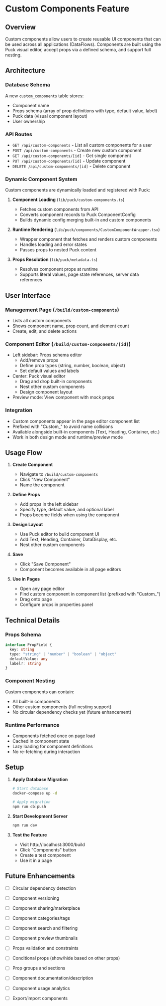 # Custom Components Feature

## Overview

Custom components allow users to create reusable UI components that can be used across all applications (DataFlows). Components are built using the Puck visual editor, accept props via a defined schema, and support full nesting.

## Architecture

### Database Schema

A new `custom_components` table stores:
- Component name
- Props schema (array of prop definitions with type, default value, label)
- Puck data (visual component layout)
- User ownership

### API Routes

- `GET /api/custom-components` - List all custom components for a user
- `POST /api/custom-components` - Create new custom component
- `GET /api/custom-components/[id]` - Get single component
- `PUT /api/custom-components/[id]` - Update component
- `DELETE /api/custom-components/[id]` - Delete component

### Dynamic Component System

Custom components are dynamically loaded and registered with Puck:

1. **Component Loading** (`lib/puck/custom-components.ts`)
   - Fetches custom components from API
   - Converts component records to Puck ComponentConfig
   - Builds dynamic config merging built-in and custom components

2. **Runtime Rendering** (`lib/puck/components/CustomComponentWrapper.tsx`)
   - Wrapper component that fetches and renders custom components
   - Handles loading and error states
   - Passes props to nested Puck content

3. **Props Resolution** (`lib/puck/metadata.ts`)
   - Resolves component props at runtime
   - Supports literal values, page state references, server data references

## User Interface

### Management Page (`/build/custom-components`)

- Lists all custom components
- Shows component name, prop count, and element count
- Create, edit, and delete actions

### Component Editor (`/build/custom-components/[id]`)

- Left sidebar: Props schema editor
  - Add/remove props
  - Define prop types (string, number, boolean, object)
  - Set default values and labels
- Center: Puck visual editor
  - Drag and drop built-in components
  - Nest other custom components
  - Design component layout
- Preview mode: View component with mock props

### Integration

- Custom components appear in the page editor component list
- Prefixed with "Custom_" to avoid name collisions
- Available alongside built-in components (Text, Heading, Container, etc.)
- Work in both design mode and runtime/preview mode

## Usage Flow

1. **Create Component**
   - Navigate to `/build/custom-components`
   - Click "New Component"
   - Name the component

2. **Define Props**
   - Add props in the left sidebar
   - Specify type, default value, and optional label
   - Props become fields when using the component

3. **Design Layout**
   - Use Puck editor to build component UI
   - Add Text, Heading, Container, DataDisplay, etc.
   - Nest other custom components

4. **Save**
   - Click "Save Component"
   - Component becomes available in all page editors

5. **Use in Pages**
   - Open any page editor
   - Find custom component in component list (prefixed with "Custom_")
   - Drag onto page
   - Configure props in properties panel

## Technical Details

### Props Schema

```typescript
interface PropField {
  key: string
  type: "string" | "number" | "boolean" | "object"
  defaultValue: any
  label?: string
}
```

### Component Nesting

Custom components can contain:
- All built-in components
- Other custom components (full nesting support)
- No circular dependency checks yet (future enhancement)

### Runtime Performance

- Components fetched once on page load
- Cached in component state
- Lazy loading for component definitions
- No re-fetching during interaction

## Setup

1. **Apply Database Migration**
   ```bash
   # Start database
   docker-compose up -d
   
   # Apply migration
   npm run db:push
   ```

2. **Start Development Server**
   ```bash
   npm run dev
   ```

3. **Test the Feature**
   - Visit http://localhost:3000/build
   - Click "Components" button
   - Create a test component
   - Use it in a page

## Future Enhancements

- [ ] Circular dependency detection
- [ ] Component versioning
- [ ] Component sharing/marketplace
- [ ] Component categories/tags
- [ ] Component search and filtering
- [ ] Component preview thumbnails
- [ ] Props validation and constraints
- [ ] Conditional props (show/hide based on other props)
- [ ] Prop groups and sections
- [ ] Component documentation/description
- [ ] Component usage analytics
- [ ] Export/import components

